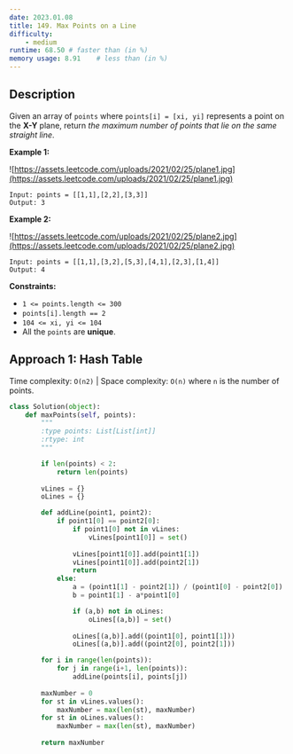 ```yaml
---
date: 2023.01.08
title: 149. Max Points on a Line
difficulty:
    - medium
runtime: 68.50 # faster than (in %)
memory usage: 8.91    # less than (in %)
---
```

## Description
Given an array of `points` where `points[i] = [xi, yi]` represents a point on the **X-Y** plane, return *the maximum number of points that lie on the same straight line*.

**Example 1:**

![https://assets.leetcode.com/uploads/2021/02/25/plane1.jpg](https://assets.leetcode.com/uploads/2021/02/25/plane1.jpg)

```
Input: points = [[1,1],[2,2],[3,3]]
Output: 3

```

**Example 2:**

![https://assets.leetcode.com/uploads/2021/02/25/plane2.jpg](https://assets.leetcode.com/uploads/2021/02/25/plane2.jpg)

```
Input: points = [[1,1],[3,2],[5,3],[4,1],[2,3],[1,4]]
Output: 4

```

**Constraints:**

- `1 <= points.length <= 300`
- `points[i].length == 2`
- `104 <= xi, yi <= 104`
- All the `points` are **unique**.

## Approach 1: Hash Table
Time complexity: `O(n2)`    |    Space complexity: `O(n)`
where `n` is the number of points.

``` python
class Solution(object):
    def maxPoints(self, points):
        """
        :type points: List[List[int]]
        :rtype: int
        """

        if len(points) < 2:
            return len(points)
        
        vLines = {}
        oLines = {}

        def addLine(point1, point2):
            if point1[0] == point2[0]:
                if point1[0] not in vLines:
                    vLines[point1[0]] = set()
                
                vLines[point1[0]].add(point1[1])
                vLines[point1[0]].add(point2[1])
                return
            else:
                a = (point1[1] - point2[1]) / (point1[0] - point2[0])
                b = point1[1] - a*point1[0]

                if (a,b) not in oLines:
                    oLines[(a,b)] = set()
                
                oLines[(a,b)].add((point1[0], point1[1]))
                oLines[(a,b)].add((point2[0], point2[1]))

        for i in range(len(points)):
            for j in range(i+1, len(points)):
                addLine(points[i], points[j])
        
        maxNumber = 0
        for st in vLines.values():
            maxNumber = max(len(st), maxNumber)
        for st in oLines.values():
            maxNumber = max(len(st), maxNumber)
        
        return maxNumber
```